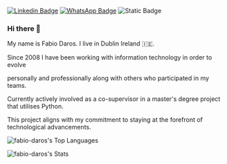 <a href="https://www.linkedin.com/in/daros-fabio/" rel="nofollow"><img src="https://camo.githubusercontent.com/9f054728830f67f2184318683bda5065f584080465dcfbbe998e9671f57bb8da/68747470733a2f2f696d672e736869656c64732e696f2f62616467652f2d4c696e6b6564496e2d626c75653f7374796c653d666f722d7468652d6261646765266c6f676f3d4c696e6b6564696e266c6f676f436f6c6f723d7768697465266c696e6b3d68747470733a2f2f7777772e6c696e6b6564696e2e636f6d2f696e2f7061756c6d63717561642f" alt="Linkedin Badge" data-canonical-src="https://img.shields.io/badge/-LinkedIn-blue?style=for-the-badge&amp;logo=Linkedin&amp;logoColor=white&amp;link=https://www.linkedin.com/in/daros-fabio/" style="max-width: 100%;"></a> <a href="https://wa.me/353834677853?text=Hi Fabio!" rel="nofollow"><img src="https://camo.githubusercontent.com/3210353a4eaf5c7f8f315286b1b266818aca2744a1e55fdb5f63ada0b74dc098/68747470733a2f2f696d672e736869656c64732e696f2f62616467652f57686174734170702d3235443336363f7374796c653d666f722d7468652d6261646765266c6f676f3d7768617473617070266c6f676f436f6c6f723d7768697465266c696e6b3d68747470733a2f2f636861742e77686174736170702e636f6d2f46726f784f4359727632663379437875655a64496b59" alt="WhatsApp Badge" data-canonical-src="https://img.shields.io/badge/WhatsApp-25D366?style=for-the-badge&amp;logo=whatsapp&amp;logoColor=white&amp;link=https://wa.me/353834677853?text=Hi Fabio!" style="max-width: 100%;"></a> 
![Static Badge](https://img.shields.io/badge/Email-Email?style=for-the-badge&logo=Mail&logoColor=%23fff&label=daros.fabio87%40gmail.com&color=%237496DB&link=daros.fabio87%40gmail.com)


### Hi there 👋

My name is Fabio Daros. I live in Dublin Ireland 🇮🇪.

Since 2008 I have been working with information technology in order to evolve

personally and professionally along with others who participated in my teams.

Currently actively involved as a co-supervisor in a master's degree project that utilises Python. 

This project aligns with my commitment to staying at the forefront of technological advancements.

![fabio-daros's Top Languages](https://github-readme-stats.vercel.app/api/top-langs/?username=fabio-daros&theme=tokyonight&show_icons=true&hide_border=true&layout=compact)

![fabio-daros's Stats](https://github-readme-stats.vercel.app/api?username=fabio-daros&theme=tokyonight&show_icons=true&hide_border=true&count_private=true)





